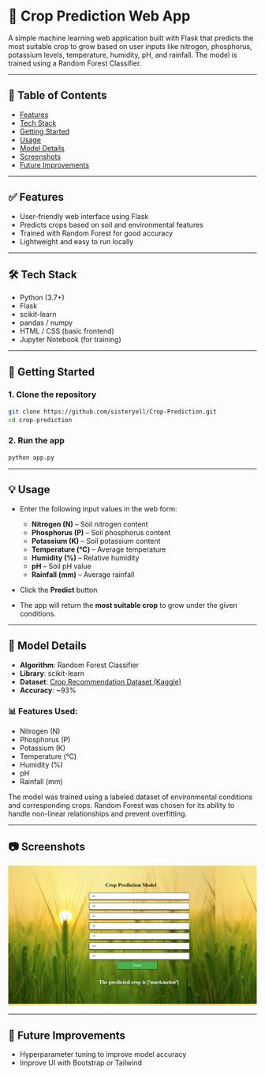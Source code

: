 # 🌾 Crop Prediction Web App

A simple machine learning web application built with Flask that predicts the most suitable crop to grow based on user inputs like nitrogen, phosphorus, potassium levels, temperature, humidity, pH, and rainfall. The model is trained using a Random Forest Classifier.

---

## 📌 Table of Contents

- [Features](#features)
- [Tech Stack](#tech-stack)
- [Getting Started](#getting-started)
- [Usage](#usage)
- [Model Details](#model-details)
- [Screenshots](#screenshots)
- [Future Improvements](#future-improvements)

---

## ✅ Features

- User-friendly web interface using Flask  
- Predicts crops based on soil and environmental features  
- Trained with Random Forest for good accuracy  
- Lightweight and easy to run locally  

---

## 🛠 Tech Stack

- Python (3.7+)
- Flask
- scikit-learn
- pandas / numpy
- HTML / CSS (basic frontend)
- Jupyter Notebook (for training)

---

## 🚀 Getting Started

### 1. Clone the repository

```bash
git clone https://github.com/sisteryell/Crop-Prediction.git
cd crop-prediction
```

### 2. Run the app
```bash
python app.py
```

---

## 💡 Usage

- Enter the following input values in the web form:
  - **Nitrogen (N)** – Soil nitrogen content
  - **Phosphorus (P)** – Soil phosphorus content
  - **Potassium (K)** – Soil potassium content
  - **Temperature (°C)** – Average temperature
  - **Humidity (%)** – Relative humidity
  - **pH** – Soil pH value
  - **Rainfall (mm)** – Average rainfall

- Click the **Predict** button

- The app will return the **most suitable crop** to grow under the given conditions.

 ---
 ## 🧠 Model Details

- **Algorithm**: Random Forest Classifier  
- **Library**: scikit-learn  
- **Dataset**: [Crop Recommendation Dataset (Kaggle)](https://www.kaggle.com/datasets/atharvaingle/crop-recommendation-dataset)  
- **Accuracy**: ~93%

### 📊 Features Used:
- Nitrogen (N)
- Phosphorus (P)
- Potassium (K)
- Temperature (°C)
- Humidity (%)
- pH
- Rainfall (mm)

The model was trained using a labeled dataset of environmental conditions and corresponding crops. Random Forest was chosen for its ability to handle non-linear relationships and prevent overfitting.

---

## 📷 Screenshots

![Home Page](https://github.com/sisteryell/Crop-Prediction/blob/main/Screenshot.png)

---

## 🚧 Future Improvements
- Hyperparameter tuning to improve model accuracy
- Improve UI with Bootstrap or Tailwind

